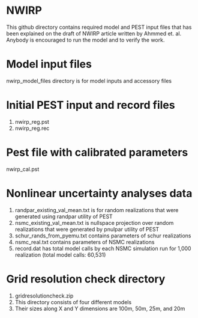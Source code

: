 # NWIRP
This github directory contains required model and PEST input files that has been explained on the draft of NWIRP article written by Ahmmed et. al. Anybody is encouraged to run the model and to verify the work. 
# Model input files
nwirp_model_files directory is for model inputs and accessory files
# Initial PEST input and record files
1. nwirp_reg.pst 
2. nwirp_reg.rec
# Pest file with calibrated parameters
nwirp_cal.pst
# Nonlinear uncertainty analyses data
1. randpar_existing_val_mean.txt is for random realizations that were generated using randpar utility of PEST
2. nsmc_existing_val_mean.txt is nullspace projection over random realizations that were generated by pnulpar utility of PEST
3. schur_rands_from_pyemu.txt contains parameters of schur realizations
4. nsmc_real.txt contains parameters of NSMC realizations
5. record.dat has total model calls by each NSMC simulation run for 1,000 realization (total model calls: 60,531)
# Grid resolution check directory
1. gridresolutioncheck.zip
2. This directory consists of four different models
3. Their sizes along X and Y dimensions are 100m, 50m, 25m, and 20m

